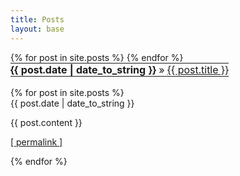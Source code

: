 ```yaml
---
title: Posts
layout: base
---
```


<style>
table {
 border: 0;
 padding: 0;
 margin: 0;
}
td, tr {
 border: 0;
 margin: 0;
 padding: 0;
}
</style>
<table>
{% for post in site.posts %}
<tr><td><b>{{ post.date | date_to_string }}</b></td><td>&nbsp;&raquo;&nbsp;<a href="#{{post.date}}">{{ post.title }}</a></td></tr>
{% endfor %}
</table>
<br>
{% for post in site.posts %}
<a name="{{ post.date }}"> </a>
<div class="post_entry">
<span class="date">{{ post.date | date_to_string }}</span>

{{ post.content }}

<p>
<a href="{{ post.url }}">[ permalink ]</a> 
</p>

</div>
{% endfor %}

